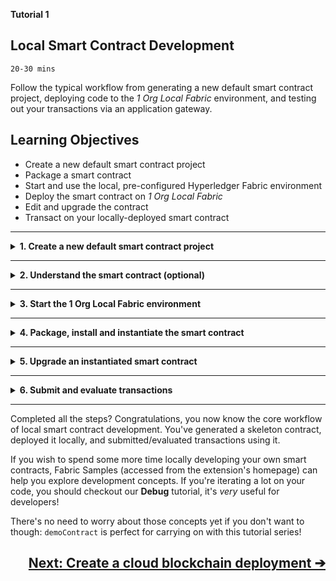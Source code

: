 **Tutorial 1**
## **Local Smart Contract Development**
`20-30 mins`

Follow the typical workflow from generating a new default smart contract project, deploying code to the _1 Org Local Fabric_ environment, and testing out your transactions via an application gateway.


## Learning Objectives

* Create a new default smart contract project
* Package a smart contract
* Start and use the local, pre-configured Hyperledger Fabric environment
* Deploy the smart contract on _1 Org Local Fabric_
* Edit and upgrade the contract
* Transact on your locally-deployed smart contract

---
<details>
<summary><b>1. Create a new default smart contract project</b></summary>

The extension can generate a smart contract skeleton in your chosen Hyperledger Fabric supported programming language. This means you start with a basic but useful smart contract rather than a blank-sheet.

For the purposes of this tutorial, we'll use TypeScript as the main example language. Java examples are also shown.

> In VS Code, every command can be executed from the Command Palette (press `Ctrl+Shift+P`, or `Cmd+Shift+P` on MacOS). All of this extension's commands start with `IBM Blockchain Platform:`. In the tutorial steps, we'll explain where to click in the UI, but look out for comment-boxes like this one if you want to know the Command Palette alternatives.

1. In the left sidebar, click on the __IBM Blockchain Platform__ icon (it looks like a square, and will probably be at the bottom of the set of icons if this was the latest extension you installed)

2. Mouse-over the `SMART CONTRACTS` panel, click the `...` menu, and select `Create New Project` from the dropdown.

   > Command Palette alternative: `Create New Project`

3. For this tutorial, choose the `Default Contract` option. The `Private Data Contract` will be covered in a future tutorial.

4. Choose a smart contract language. JavaScript, TypeScript, Java and Go are all available. This tutorial will be easiest to follow if you choose `TypeScript` or `Java` (please remember to expand the Java sections if you choose Java).

5. The extension will ask you if you want to name the asset in the generated contract. This will default to `MyAsset`, but you're welcome to change it.  What do you intend to use your blockchain for? This will determine what type of asset you create, update and read from the ledger: `Radish`? `Pineapple`? `Penguin`? Pick whatever you like! For this tutorial, we'll stick with `MyAsset`.

   > __Pro Tip:__ If you decide to change the name of your asset, remember to swap out `MyAsset` for whatever you named it in future steps!

6. Choose a location to save the project.  Click `Browse`, then click `New Folder`, and name the project what you want e.g. `demoContract`.

   > __Pro Tip:__ Avoid using spaces when naming the project!

7. Click `Create` and then select the new folder you just created and click `Save`.

8. Finally, select `Add to workspace` from the list of options.

The extension will generate you a skeleton contract based on your selected language and asset name. Once it's done, you can navigate to the __Explorer__ view (most-likely the top icon in the left sidebar, which looks like a "document" icon) and open the `src/my-asset-contract.ts` (alternatively, Java contracts are in `src/main/java` directory, but being a Java developer you might already have guessed that). Congratulations, you've got yourself a smart contract project.

</details>

---

<details>
<summary><b>2. Understand the smart contract (optional)</b></summary>

The generated smart contract code scaffold provides a good example of some common operations for interacting with data on a blockchain ledger. In this optional step, we'll take a look at the functions included in the generated contract and explain what they do. 

> __Pro Tip:__ This entire section is optional, so free to skip to step 3 if you want to hurry through the tutorial.

Notice the lines that start with `@Transaction` - these are functions that define your contract's transactions i.e. the things it allows you to do to interact with the ledger.

Skipping over the first one (`myAssetExists`), take a look at the `createMyAsset` function:

<details open="true">
<summary> Typescript </summary>

```typescript
    @Transaction()
    public async createMyAsset(ctx: Context, myAssetId: string, value: string): Promise<void> {
        const exists = await this.myAssetExists(ctx, myAssetId);
        if (exists) {
            throw new Error(`The my asset ${myAssetId} already exists`);
        }
        const myAsset = new MyAsset();
        myAsset.value = value;
        const buffer = Buffer.from(JSON.stringify(myAsset));
        await ctx.stub.putState(myAssetId, buffer);
    }
```
</details>
<details>
<summary> Java </summary>

```java
    @Transaction()
    public void createMyAsset(String myAssetId, String value) {
        Context ctx = getContext();
        boolean exists = myAssetExists(myAssetId);
        if (exists) {
            throw new RuntimeException("The asset "+myAssetId+" already exists");
        }
        MyAsset asset = new MyAsset();
        asset.setValue(value);
        ctx.putState(myAssetId, asset.toJSONString().getBytes(UTF_8));
    }
```
</details>


The empty brackets in `@Transaction()` tells us that this function is intended to change the contents of the ledger. Transactions like this are typically __submitted__ (as opposed to __evaluated__) - more on that later in this tutorial! The function is called `createMyAsset` and it takes `myAssetId` and a `value`, both of which are strings.  When this transaction is submitted, a new asset will be created, with key `myAssetId` and value `value`. For example if we were to create "001", "A juicy delicious pineapple", then when we later read the value of key `001`, we'll learn the value of that particular state is `A juicy delicious pineapple`.

Now, take a look at the next transaction:

<details open="true">
<summary> Typescript </summary>

```typescript
    @Transaction(false)
    @Returns('MyAsset')
    public async readMyAsset(ctx: Context, myAssetId: string): Promise<MyAsset> {
        const exists = await this.myAssetExists(ctx, myAssetId);
        if (!exists) {
            throw new Error(`The my asset ${myAssetId} does not exist`);
        }
        const buffer = await ctx.stub.getState(myAssetId);
        const myAsset = JSON.parse(buffer.toString()) as MyAsset;
        return myAsset;
    }
```
</details>
<details>
<summary> Java </summary>

```java
    @Transaction()
    public MyAsset readMyAsset(String myAssetId) {
        Context ctx = getContext();
        boolean exists = myAssetExists(myAssetId);
        if (!exists) {
            throw new RuntimeException("The asset "+myAssetId+" does not exist");
        }

        MyAsset newAsset = MyAsset.fromJSONString(new String(ctx.getState(myAssetId),UTF_8));
        return newAsset;
    }
```
</details>

This one starts with `@Transaction(false)` - the "false" means that this function is not typically intended to change the contents of the ledger. Transactions like this are typically __evaluated__. You'll often hear such transactions referred to as "queries".  As you can see, this function only takes `myAssetId`, and will return the value of the whatever state that key points to.

Take a look at the other transactions in the contract at your leisure, then when you're happy, let's move on to starting the 1 Org Local Fabric environment...
</details>

---


<details>
<summary><b>3. Start the 1 Org Local Fabric environment</b></summary>

The panel titled `FABRIC ENVIRONMENTS` (in the IBM Blockchain Platform view) allows you to operate a simple Hyperledger Fabric runtime using Docker on your local machine. Initially, it will be stopped, and you should see:

```
1 Org Local Fabric  ○ (click to start).
```

1. Click that message and the extension will start spinning up Docker containers for you. The message "1 Org Local Fabric runtime is starting..." will appear, with a loading spinner, and when the task is complete you will see a set of expandable/collapsible sections labelled `Smart Contracts`, `Channels`, `Nodes` and `Organizations`.

> Command Palette alternative: `Connect to a Fabric Environment`

That's all you need to do in this step, but before moving on let's learn a little more about what _1 Org Local Fabric_ comprises.  We won't go into _too_ much detail in this tutorial, but here are a few handy facts to know:

<!-- TO DO: Replace this with a link to the Fabric docs and a diagram perhaps?? -->

* The `Smart Contracts` section shows you the `Instantiated` and `Installed` contracts on this network. The next step in this tutorial will have us __install__ and __instantiate__ a smart contract from a package.
* Under `Channels` there is a single channel called `mychannel`. In order for a smart contract to be used, it must be __instantiated__ on a channel. This happens after we first __install__ the contract on peers.
* The `Nodes` section contains a single "peer" (`Org1Peer1`).
* There is also a single Certificate Authority (CA) `Org1CA`, and a single orderer node `Orderer`.
* There is an organization in this simple blockchain network called `Org1`. Recall that `Org1` owns the peer we saw in the `Nodes` section. A network with just a single peer-owning organization isn't very realistic for real-world use, as the whole point is to _share_ a ledger between _multiple_ organizations, but it's sufficient for local development purposes. Under `Organizations` you will see `Org1MSP`: this is Org1's `MSP ID`.
* You may find it useful to know that the following Docker containers are started on your local machine: Orderer, Certificate Authority, CouchDB, and Peer.

Now you've started up the local Fabric runtime, it's time to install and instantiate your smart contract...

</details>

---

<details>
<summary><b>4. Package, install and instantiate the smart contract</b></summary>

There are 3 necessary steps to go from a smart contract project (like the one we've generated in this tutorial) to a smart contract that's running on a blockchain network, ready to be interacted with. Those steps are:

1. Package the smart contract
2. Use the package to install the smart contract on Fabric peers
3. Instantiate the smart contract on a Fabric channel

Using this extension, developers can complete all 3 steps in a single action (on a simple environment like _1 Org Local Fabric_). Alternatively, you could perform each step individually - this is a little slower, but may help you understand the steps better. We'll _instantiate_ the contract using the "1-step method", then make a small change and _upgrade_ it using the "3-step method" - once you've tried both, you can pick which one you prefer to use going forward.

Here is how to package, install and instantiate from your open smart contract project:

1. In the `Fabric Environments` panel, look for `+ Instantiate` (it's under `Smart Contracts` > `Instantiated`) and click it.

2. You'll be asked to choose a smart contract to instantiate. Pick `demoContract` (it will have "Open Project" next to it).

3. If you're using Typescript, you will see `demoContract@0.0.1` appear in the `SMART CONTRACTS` panel, and then under `Smart Contracts` > `Installed` in the `FABRIC ENVIRONMENTS` panel. Your open project has been automatically packaged using the information in `package.json`, and installed on the only available peer (`Org1Peer1`).

   > __Pro Tip:__ Some langauges, like Java, don't take their name and version info from a json file. As such, if you're using Java, you'll be asked to enter a name (e.g. `demoContract`) and then a version (e.g. `0.0.1`) for your Java package at the command-palette. Then, the package and install steps will complete.

4. Next, you'll be asked what function to call on instantiate. If you wanted to use a specific function as part of your instantiate, you could enter something here.  Our sample needs no such function, so hit `Enter` to skip this step.

5. You'll be asked if you want to provide a private data configuration file. For this tutorial just click `No`, in future tutorials you will learn more about this.

6. You'll be asked to choose a smart contract endorsement policy. For this tutorial, pick  `Default (single endorser, any org)`, in future tutorials you will learn more about how and why you would want to change this.

Instantiation will take a few moments - watch out for the success message and `demoContract@0.0.1` appearing in the `Smart Contracts` > `Instantiated` list to confirm it's worked!

> Command Palette alternative: `Instantiate Smart Contract`

</details>

---

<details>
<summary><b>5. Upgrade an instantiated smart contract</b></summary>

In a typical workflow you will only instantiate a given smart contract once. As you then make changes to the contract code, you'll want to update the version that's running on your network, replacing the old version. This is achieved by _upgrading_ a smart contract.

First, lets make a small change to the smart contract, so that we've got a new version to upgrade to...

### Edit the contract

1. Navigate to the __Explorer__ view (most-likely the top icon in the left sidebar, which looks like a "document" icon) and open the `src/my-asset-contract.ts` (alternatively, Java contracts are in `src/main/java` directory)

2. Find the `createMyAsset` function in the contract, and edit the error that is thrown when the asset already exists i.e. edit this...

   ```         
       if (exists) {
            throw new Error(`The my asset ${myAssetId} already exists`);
       }
   ```
   ...And replace it with something like this:
   ```         
       if (exists) {
            throw new Error(`The my asset ${myAssetId} could not be created because it already exists`);
       }
   ```
3. Save your changes to the contract file.

   > __Note:__ Java developers can stop here; TypeScript developers should make sure they also follow steps 4, 5 and 6 to update their version in `package.json`

4. Open the `package.json` file.

5. Edit the version number i.e. edit this...

   ```
         "version": "0.0.1",
   ```
   ...And replace it with this:
   ```
         "version": "0.0.2",
   ``` 

6. Save your changes to the package file.

We've now got an updated smart contract package. Let's use it to upgrade our existing smart contract, this time using the "3-step process" (the 3 steps are Package, Install, Upgrade - although it would also work if you were Instantiating the contract for the first time).

### Step 1: package

1. Mouse-over the `SMART CONTRACTS` panel, click the `...` menu, and select `Package Open Project` from the dropdown.

   > Command Palette alternative: `Package Open Project`

   If you're using Java, please enter a name and a version for this project. The name must be the same as the contract you want to upgrade, and the version number must be different. If you've been following our naming suggestions so far, `demoContract` and `0.0.2` would be perfect.

2. You should see a new package on the list: `demoContract@0.0.2`.

The package you just created can be installed onto any Hyperledger Fabric peer (running at the correct version). For example, you could right-click and choose "Export Package", then deploy it into a cloud environment using the IBM Blockchain Platform operational tooling console. We'll learn how to do this later: for now, we'll use it to upgrade the contract on our 1 Org Local Fabric network, so there's no need to export your package just yet!

### Step two: install

In a real network, each of the organizations that will be endorsing transactions will install the smart contract on their own peers. Our basic 1 Org Local Fabric runtime only has a single peer-owning organization (`Org1`) with a single peer (`Org1Peer1`) and a single channel (`mychannel`).

So, we only have to install the new version of the contract on that single peer, then we will be able to upgrade the instance in `mychannel`.
To do this...

1. In the `Fabric Environments` panel, look for `+ Install` (it's under `Smart Contracts` > `Installed`) and click it.

2. You'll be asked to choose a package to install. Pick `demoContract@0.0.2` (it will have "Packaged" written next to it).

You should see `demoContract@0.0.2` appear under the Smart Contracts > Installed list. (Note: v0.0.1 will still be there: multiple versions of the same contract can be _installed_, but you cannot have 2 contracts _instantiated_ with the same name. That's why we need to _upgrade_ our existing demoContract!)

   > Command Palette alternative: `Install Smart Contract`


### Step three: upgrade

We've got our contract installed on all (one) of the peers that participate in `mychannel` so we can go ahead and upgrade.

1. In the `Fabric Environments` panel, look under `Smart Contracts` > `Instantiated` and find `demoContract@0.0.1`. Right-click it and select `Upgrade Smart Contract`.

   > Command Palette Alternative: `Upgrade Smart Contract`

2. You'll be asked to choose a smart contract to perform an upgrade with. Pick `demoContract@0.0.2` (it will have "installed" written next to it).

4. Next, you'll be asked what function to call on upgrade. If you wanted to use a specific function as part of your upgrade, you could enter something here.  Our sample needs no such function, so hit `Enter` to skip this step.

5. You'll be asked if you want to provide a private data configuration file. For this tutorial just click `No`, in future tutorials you will learn more about this.

6. You'll be asked to choose a smart contract endorsement policy. For this tutorial, pick  `Default (single endorser, any org)`, in future tutorials you will learn more about how and why you would want to change this.

Upgrade will take a while longer than install - watch out for the success message and `demoContract@0.0.2` appearing in the `Smart Contracts` > `Instantiated` list to confirm it's worked!

Note that the old version `demoContract@0.0.1` is _replaced_ with `demoContract@0.0.2`: the contract has been upgraded to the new version.

</details>

</details>

---

<details>
<summary><b>6. Submit and evaluate transactions</b></summary>

Fabric gateways are connections to peers participating in Hyperledger Fabric networks, which can be used by client applications to submit transactions. When you started the local runtime in `LOCAL FABRIC OPS`, a gateway was automatically created for you also. You'll find it under `FABRIC GATEWAYS`, and it's called `1 Org Local Fabric`.

To _use_ a gateway, you also need an identity valid for transacting on the network in question. Again, for the local Fabric runtime, this has already been set up for you!  Observe that under `FABRIC WALLETS` there is a wallet called `1 Org Local Fabric - Org1 Wallet  `, which contains an ID called `org1Admin`. If you hover your mouse over `1 Org Local Fabric` in the `FABRIC GATEWAYS` panel, you will see that it tells you "Associated wallet: Local Fabric - Org1 Wallet".

So, you've got a Gateway, and an associated wallet with a single identity in it - this means the Gateway is ready to be used!

1. Click on `1 Org Local Fabric - Org1` (under `FABRIC GATEWAYS`) to connect via this gateway. You will now see `Connected via gateway: 1 Org Local Fabric - Org1, Using ID: org1Admin` and a collapsed section labelled  `Channels`.

2. Expand `Channels`, then expand `mychannel` and `demoContract@0.0.2`. You will see a list of all the transactions that were defined in your smart contract.

3. First, we will create an asset.  Right-click on createMyAsset and select `Submit Transaction`. You will be asked to provide arguments for the transaction: try `["001", "a juicy delicious asset"]` (or whatever key and value you like, but make sure you remember the key you use!).

   > Pro Tip: Arguments are submitted as JSON, so make sure you type the inputs exactly as shown, so that you're submitting an array of 2 strings as required by this transaction!

   > Command Palette alternative: Submit Transaction

4. You will then be asked to set the transient data for the transaction. Don't worry about that for now we will cover it in a later tutorial. For now just hit Enter.

   Success: there is now a juicy, delicious asset on our ledger!

5. Next, submit updateMyAsset in a similar way. This time, for the arguments, provide the same key and a different value e.g. `["001", "a tremendously delicious asset"]`. So, now the value of key 001 on our ledger should be "a tremendously delicious asset". Lets check that by reading the value back...

6. `readMyAsset` is for reading from rather than writing to the ledger, so this time select `Evaluate Transaction`. Enter `["001"]` (or whatever you set your key to) as the argument. You should see the following in the output console:

   ```
   [SUCCESS] Returned value from readMyAsset: {"value":"a tremendously delicious asset"}
   ```
   > Command Palette alternative: `Evaluate Transaction`

You've proven you can submit and evaluate transactions to update and read your ledger!

</details>

---

Completed all the steps? Congratulations, you now know the core workflow of local smart contract development. You've generated a skeleton contract, deployed it locally, and submitted/evaluated transactions using it.

If you wish to spend some more time locally developing your own smart contracts, Fabric Samples (accessed from the extension's homepage) can help you explore development concepts. If you're iterating a lot on your code, you should checkout our __Debug__ tutorial, it's _very_ useful for developers!

There's no need to worry about those concepts yet if you don't want to though: `demoContract` is perfect for carrying on with this tutorial series!

<a href='./cloud-setup.md'><h2 align='right'><b> Next: Create a cloud blockchain deployment ➔ </h2></b></a>
